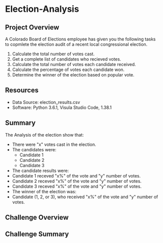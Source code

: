 # Election-Analysis

## Project Overview
A Colorado Board of Elections employee has given you the following tasks to copmlete the election audit of a recent local congressional election.

1. Calculate the total number of votes cast.
2. Get a complete list of candidates who recieved votes.
3. Calculate the total number of votes each candidate received.
4. Calculate the percentage of votes each candidate won.
5. Determine the winner of the election based on popular vote.

## Resources
- Data Source: election_results.csv
- Software: Python 3.6.1, Visula Studio Code, 1.38.1

## Summary
The Analysis of the election show that:
- There were "x" votes cast in the election.
- The candidates were:
  - Candidate 1
  - Candidate 2
  - Candidate 3
 - The candidate results were:
  - Candidate 1 receved "x%" of the vote and "y" number of votes.
  - Candidate 2 receved "x%" of the vote and "y" number of votes.
  - Candidate 3 receved "x%" of the vote and "y" number of votes.
 - The winner of the election was:
 - Candidate (1, 2, or 3), who received "x%" of the vote and "y" number of votes.
 
 ## Challenge Overview
 
 ## Challenge Summary
